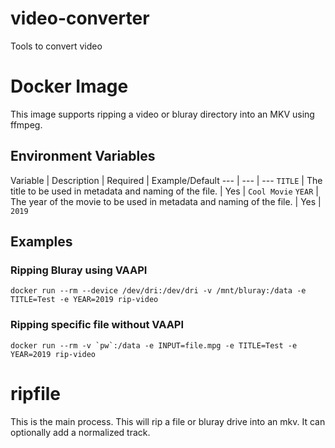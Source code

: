 # video-converter
Tools to convert video

# Docker Image
This image supports ripping a video or bluray directory into an MKV using ffmpeg.

## Environment Variables
Variable | Description | Required | Example/Default
--- | --- | ---
`TITLE` | The title to be used in metadata and naming of the file. | Yes | `Cool Movie`
`YEAR` | The year of the movie to be used in metadata and naming of the file. | Yes | `2019`

## Examples

### Ripping Bluray using VAAPI

```
docker run --rm --device /dev/dri:/dev/dri -v /mnt/bluray:/data -e TITLE=Test -e YEAR=2019 rip-video
```

### Ripping specific file without VAAPI
```
docker run --rm -v `pw`:/data -e INPUT=file.mpg -e TITLE=Test -e YEAR=2019 rip-video
```

# ripfile
This is the main process. This will rip a file or bluray drive into an mkv. It can optionally add a normalized track.
